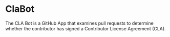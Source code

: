 # ClaBot

The CLA Bot is a GitHub App that examines pull requests to determine whether the contributor has signed a Contributor License Agreement (CLA).
